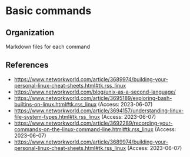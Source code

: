 
# Basic commands

## Organization

Markdown files for each command

## References

- <https://www.networkworld.com/article/3689974/building-your-personal-linux-cheat-sheets.html#tk.rss_linux>
- <https://www.networkworld.com/blog/unix-as-a-second-language/>
- <https://www.networkworld.com/article/3695189/exploring-bash-builtins-on-linux.html#tk.rss_linux> (Access: 2023-06-07)
- <https://www.networkworld.com/article/3694157/understanding-linux-file-system-types.html#tk.rss_linux> (Access: 2023-06-07)
- <https://www.networkworld.com/article/3692289/recording-your-commands-on-the-linux-command-line.html#tk.rss_linux> (Access: 2023-06-07)
- <https://www.networkworld.com/article/3689974/building-your-personal-linux-cheat-sheets.html#tk.rss_linux> (Access: 2023-06-07)
